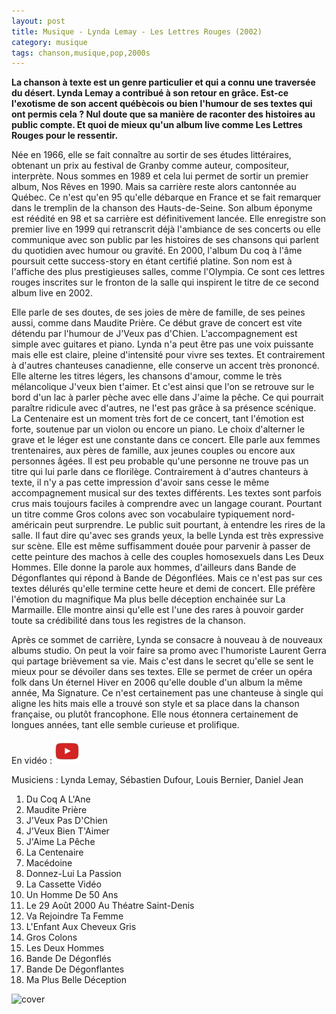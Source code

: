 ```yaml
---
layout: post
title: Musique - Lynda Lemay - Les Lettres Rouges (2002)
category: musique
tags: chanson,musique,pop,2000s
---
```


**La chanson à texte est un genre particulier et qui a connu une traversée du désert. Lynda Lemay a contribué à son retour en grâce. Est-ce l'exotisme de son accent québècois ou bien l'humour de ses textes qui ont permis cela ? Nul doute que sa manière de raconter des histoires au public compte. Et quoi de mieux qu'un album live comme Les Lettres Rouges pour le ressentir.**

Née en 1966, elle se fait connaître au sortir de ses études littéraires, obtenant un prix au festival de Granby comme auteur, compositeur, interprète. Nous sommes en 1989 et cela lui permet de sortir un premier album, Nos Rêves en 1990. Mais sa carrière reste alors cantonnée au Québec. Ce n'est qu'en 95 qu'elle débarque en France et se fait remarquer dans le tremplin de la chanson des Hauts-de-Seine. Son album éponyme est réédité en 98 et sa carrière est définitivement lancée. Elle enregistre son premier live en 1999 qui retranscrit déjà l'ambiance de ses concerts ou elle communique avec son public par les histoires de ses chansons qui parlent du quotidien avec humour ou gravité. En 2000, l'album Du coq à l'âme poursuit cette success-story en étant certifié platine. Son nom est à l'affiche des plus prestigieuses salles, comme l'Olympia. Ce sont ces lettres rouges inscrites sur le fronton de la salle qui inspirent le titre de ce second album live en 2002.

Elle parle de ses doutes, de ses joies de mère de famille, de ses peines aussi, comme dans Maudite Prière. Ce début grave de concert est vite détendu par l'humour de J'Veux pas d'Chien. L'accompagnement est simple avec guitares et piano. Lynda n'a peut être pas une voix puissante mais elle est claire, pleine d'intensité pour vivre ses textes. Et contrairement à d'autres chanteuses canadienne, elle conserve un accent très prononcé. Elle alterne les titres légers, les chansons d'amour, comme le très mélancolique J'veux bien t'aimer. Et c'est ainsi que l'on se retrouve sur le bord d'un lac à parler pèche avec elle dans J'aime la pêche. Ce qui pourrait paraître ridicule avec d'autres, ne l'est pas grâce à sa présence scénique. La Centenaire est un moment très fort de ce concert, tant l'émotion est forte, soutenue par un violon ou encore un piano. Le choix d'alterner le grave et le léger est une constante dans ce concert. Elle parle aux femmes trentenaires, aux pères de famille, aux jeunes couples ou encore aux personnes âgées. Il est peu probable qu'une personne ne trouve pas un titre qui lui parle dans ce florilège. Contrairement à d'autres chanteurs à texte, il n'y a pas cette impression d'avoir sans cesse le même accompagnement musical sur des textes différents. Les textes sont parfois crus mais toujours faciles à comprendre avec un langage courant. Pourtant un titre comme Gros colons avec son vocabulaire typiquement nord-américain peut surprendre. Le public suit pourtant, à entendre les rires de la salle. Il faut dire qu'avec ses grands yeux, la belle Lynda est très expressive sur scène. Elle est même suffisamment douée pour parvenir à passer de cette peinture des machos à celle des couples homosexuels dans Les Deux Hommes. Elle donne la parole aux hommes, d'ailleurs dans Bande de Dégonflantes qui répond à Bande de Dégonflées. Mais ce n'est pas sur ces textes délurés qu'elle termine cette heure et demi de concert. Elle préfère l'émotion du magnifique Ma plus belle déception enchainée sur La Marmaille. Elle montre ainsi qu'elle est l'une des rares à pouvoir garder toute sa crédibilité dans tous les registres de la chanson.

Après ce sommet de carrière, Lynda se consacre à nouveau à de nouveaux albums studio. On peut la voir faire sa promo avec l'humoriste Laurent Gerra qui partage brièvement sa vie. Mais c'est dans le secret qu'elle se sent le mieux pour se dévoiler dans ses textes. Elle se permet de créer un opéra folk dans Un éternel Hiver en 2006 qu'elle double d'un album la même année, Ma Signature. Ce n'est certainement pas une chanteuse à single qui aligne les hits mais elle a trouvé son style et sa place dans la chanson française, ou plutôt francophone. Elle nous étonnera certainement de longues années, tant elle semble curieuse et prolifique.

En vidéo : [![video](/images/youtube.png)](https://www.youtube.com/watch?v=71GlbSX_t60)

Musiciens : Lynda Lemay, Sébastien Dufour, Louis Bernier, Daniel Jean

1. Du Coq A L'Ane
2. Maudite Prière
3. J'Veux Pas D'Chien
4. J'Veux Bien T'Aimer
5. J'Aime La Pêche
6. La Centenaire
7. Macédoine
8. Donnez-Lui La Passion
9. La Cassette Vidéo
10. Un Homme De 50 Ans
11. Le 29 Août 2000 Au Théatre Saint-Denis
12. Va Rejoindre Ta Femme
13. L'Enfant Aux Cheveux Gris
14. Gros Colons
15. Les Deux Hommes
16. Bande De Dégonflés
17. Bande De Dégonflantes
18. Ma Plus Belle Déception

![cover](https://filedn.eu/llqi9IBxlYouGRXYG2xlROb/img/2008/lettresrouges.jpg)
